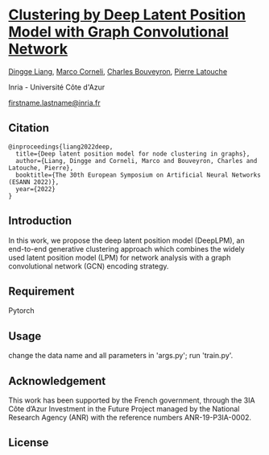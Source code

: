 # [Clustering by Deep Latent Position Model with Graph Convolutional Network](https://hal.inria.fr/hal-03629104v1)

[Dingge Liang](https://team.inria.fr/maasai/dingge-liang/), [Marco Corneli](https://math.unice.fr/~mcorneli/), [Charles Bouveyron](https://math.unice.fr/~cbouveyr/), [Pierre Latouche](https://helios2.mi.parisdescartes.fr/~platouch/) 

Inria - Université Côte d'Azur

firstname.lastname@inria.fr

<!-- ## Citation

```
@INPROCEEDINGS{{Yu_cvpr22,
  Author = {Yu, Mulin and Lafarge, Florent},
  Title = {Finding Good Configurations of Planar Primitives in Unorganized Point Clouds},
  booktitle = {Proc. of the IEEE conference on Computer Vision and Pattern Recognition (CVPR)},
  Year = {2022},
  address = {New Orleans, US},
}
``` -->

## Citation
```
@inproceedings{liang2022deep,
  title={Deep latent position model for node clustering in graphs},
  author={Liang, Dingge and Corneli, Marco and Bouveyron, Charles and Latouche, Pierre},
  booktitle={The 30th European Symposium on Artificial Neural Networks (ESANN 2022)},
  year={2022}
}
```

## Introduction

In this work, we propose the deep latent position model (DeepLPM), an end-to-end generative clustering approach which combines the widely used latent position model (LPM) for network analysis with a graph convolutional network (GCN) encoding strategy.

## Requirement

Pytorch

## Usage

change the data name and all parameters in 'args.py';
run 'train.py'.

## Acknowledgement

This work has been supported by the French government, through the 3IA Côte d’Azur Investment in the Future Project managed by the National Research Agency (ANR) with the reference numbers ANR-19-P3IA-0002.

## License



